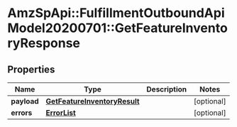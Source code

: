 # AmzSpApi::FulfillmentOutboundApiModel20200701::GetFeatureInventoryResponse

## Properties
Name | Type | Description | Notes
------------ | ------------- | ------------- | -------------
**payload** | [**GetFeatureInventoryResult**](GetFeatureInventoryResult.md) |  | [optional] 
**errors** | [**ErrorList**](ErrorList.md) |  | [optional] 

